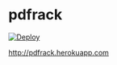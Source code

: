 # pdfrack


[![Deploy](https://www.herokucdn.com/deploy/button.png)](https://heroku.com/deploy?template=https://github.com/dosindi/pdfrack)

http://pdfrack.herokuapp.com
